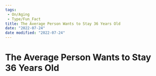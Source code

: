 ```yaml
---
tags:
 - On/Aging
 - Type/Fun_Fact
title: The Average Person Wants to Stay 36 Years Old
date: "2022-07-24"
date modified: "2022-07-24"
---
```


# The Average Person Wants to Stay 36 Years Old
